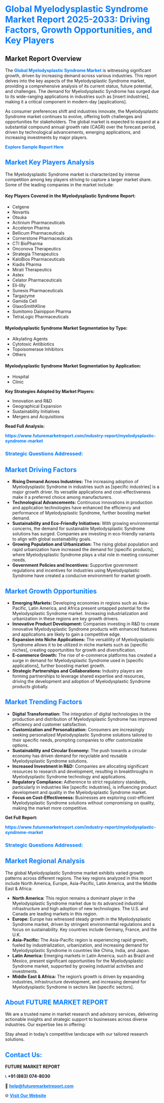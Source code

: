 <h1 style="color: #007BFF;">Global Myelodysplastic Syndrome Market Report 2025-2033: Driving Factors, Growth Opportunities, and Key Players</h1>

<section id="overview">
<h2>Market Report Overview</h2>
<p>The <a href="https://www.futuremarketreport.com/industry-report/myelodysplastic-syndrome-market" style="color: #007BFF; text-decoration: none;"><strong>Global Myelodysplastic Syndrome Market</strong></a> is witnessing significant growth, driven by increasing demand across various industries. This report delves into the key aspects of the Myelodysplastic Syndrome market, providing a comprehensive analysis of its current status, future potential, and challenges. The demand for Myelodysplastic Syndrome has surged due to its wide-ranging applications in industries such as [insert industries], making it a critical component in modern-day [applications].</p>
<p>As consumer preferences shift and industries innovate, the Myelodysplastic Syndrome market continues to evolve, offering both challenges and opportunities for stakeholders. The global market is expected to expand at a substantial compound annual growth rate (CAGR) over the forecast period, driven by technological advancements, emerging applications, and increasing investments by major players.</p>
</section>

<section id="overview">
<p><a href="https://www.futuremarketreport.com/request-sample/reportId=106310" style="color: #007BFF; text-decoration: none;"><strong>Explore Sample Report Here</strong></a></p>
</section>

<section id="key-players">
<h2 style="color: #007BFF;">Market Key Players Analysis</h2>
<p>The Myelodysplastic Syndrome market is characterized by intense competition among key players striving to capture a larger market share. Some of the leading companies in the market include:</p>
<h4>Key Players Covered in the Myelodysplastic Syndrome Report:</h4>
<ul><li>Celgene</li><li>Novartis</li><li>Otsuka</li><li>Actinium Pharmaceuticals</li><li>Acceleron Pharma</li><li>Bellicum Pharmaceuticals</li><li>Cornerstone Pharmaceuticals</li><li>CTI BioPharma</li><li>Onconova Therapeutics</li><li>Strategia Therapeutics</li><li>KaloBios Pharmaceuticals</li><li>Kiadis Pharma</li><li>Mirati Therapeutics</li><li>Astex</li><li>Celator Pharmaceuticals</li><li>Eli-lilly</li><li>Sunesis Pharmaceuticals</li><li>Targazyme</li><li>Gamida Cell</li><li>GlaxoSmithKline</li><li>Sumitomo Dainippon Pharma</li><li>TetraLogic Pharmaceuticals</li></ul>
<h4>Myelodysplastic Syndrome Market Segmentation by Type:</h4>
<ul><li>Alkylating Agents</li><li>Cytotoxic Antibiotics</li><li>Topoisomerase Inhibitors</li><li>Others</li></ul>

<h4>Myelodysplastic Syndrome Market Segmentation by Application:</h4>
<ul><li>Hospital</li><li>Clinic</li></ul>
<p><strong>Key Strategies Adopted by Market Players:</strong></p>
<ul>
<li>Innovation and R&D</li>
<li>Geographical Expansion</li>
<li>Sustainability Initiatives</li>
<li>Mergers and Acquisitions</li>
</ul>
</section>

<section>
<p><strong>Read Full Analysis: </strong></p><a href="https://www.futuremarketreport.com/industry-report/myelodysplastic-syndrome-market" style="color: #007BFF; text-decoration: none;"><strong>https://www.futuremarketreport.com/industry-report/myelodysplastic-syndrome-market</strong></a>
<h3 style="color: #007BFF;">Strategic Questions Addressed:</h3>
</section>

<section id="driving-factors">
<h2 style="color: #007BFF;">Market Driving Factors</h2>
<ul>
<li><strong>Rising Demand Across Industries:</strong> The increasing adoption of Myelodysplastic Syndrome in industries such as [specific industries] is a major growth driver. Its versatile applications and cost-effectiveness make it a preferred choice among manufacturers.</li>
<li><strong>Technological Advancements:</strong> Continuous innovations in production and application technologies have enhanced the efficiency and performance of Myelodysplastic Syndrome, further boosting market demand.</li>
<li><strong>Sustainability and Eco-Friendly Initiatives:</strong> With growing environmental concerns, the demand for sustainable Myelodysplastic Syndrome solutions has surged. Companies are investing in eco-friendly variants to align with global sustainability goals.</li>
<li><strong>Growing Population and Urbanization:</strong> The rising global population and rapid urbanization have increased the demand for [specific products], where Myelodysplastic Syndrome plays a vital role in meeting consumer needs.</li>
<li><strong>Government Policies and Incentives:</strong> Supportive government regulations and incentives for industries using Myelodysplastic Syndrome have created a conducive environment for market growth.</li>
</ul>
</section>

<section id="growth-opportunities">
<h2 style="color: #007BFF;">Market Growth Opportunities</h2>
<ul>
<li><strong>Emerging Markets:</strong> Developing economies in regions such as Asia-Pacific, Latin America, and Africa present untapped potential for the Myelodysplastic Syndrome market. Increasing industrialization and urbanization in these regions are key growth drivers.</li>
<li><strong>Innovative Product Development:</strong> Companies investing in R&D to create innovative Myelodysplastic Syndrome products with enhanced features and applications are likely to gain a competitive edge.</li>
<li><strong>Expansion into Niche Applications:</strong> The versatility of Myelodysplastic Syndrome allows it to be utilized in niche markets such as [specific niches], creating opportunities for growth and diversification.</li>
<li><strong>E-commerce Growth:</strong> The rise of e-commerce platforms has created a surge in demand for Myelodysplastic Syndrome used in [specific applications], further boosting market growth.</li>
<li><strong>Strategic Partnerships and Collaborations:</strong> Industry players are forming partnerships to leverage shared expertise and resources, driving the development and adoption of Myelodysplastic Syndrome products globally.</li>
</ul>
</section>

<section id="trending-factors">
<h2 style="color: #007BFF;">Market Trending Factors</h2>
<ul>
<li><strong>Digital Transformation:</strong> The integration of digital technologies in the production and distribution of Myelodysplastic Syndrome has improved efficiency and customer satisfaction.</li>
<li><strong>Customization and Personalization:</strong> Consumers are increasingly seeking personalized Myelodysplastic Syndrome solutions tailored to their specific needs, prompting companies to offer customizable options.</li>
<li><strong>Sustainability and Circular Economy:</strong> The push towards a circular economy has driven demand for recyclable and reusable Myelodysplastic Syndrome solutions.</li>
<li><strong>Increased Investment in R&D:</strong> Companies are allocating significant resources to research and development, resulting in breakthroughs in Myelodysplastic Syndrome technology and applications.</li>
<li><strong>Regulatory Compliance:</strong> Adherence to strict regulatory standards, particularly in industries like [specific industries], is influencing product development and quality in the Myelodysplastic Syndrome market.</li>
<li><strong>Focus on Cost-Effectiveness:</strong> Businesses are exploring cost-efficient Myelodysplastic Syndrome solutions without compromising on quality, making the market more competitive.</li>
</ul>
</section>

<section>
<p><strong>Get Full Report: </strong></p><a href="https://www.futuremarketreport.com/industry-report/myelodysplastic-syndrome-market" style="color: #007BFF; text-decoration: none;"><strong>https://www.futuremarketreport.com/industry-report/myelodysplastic-syndrome-market</strong></a>
<h3 style="color: #007BFF;">Strategic Questions Addressed:</h3>
</section>


<section id="regional-analysis">
<h2 style="color: #007BFF;">Market Regional Analysis</h2>
<p>The global Myelodysplastic Syndrome market exhibits varied growth patterns across different regions. The key regions analyzed in this report include North America, Europe, Asia-Pacific, Latin America, and the Middle East & Africa:</p>
<ul>
<li><strong>North America:</strong> This region remains a dominant player in the Myelodysplastic Syndrome market due to its advanced industrial infrastructure and high adoption of new technologies. The U.S. and Canada are leading markets in this region.</li>
<li><strong>Europe:</strong> Europe has witnessed steady growth in the Myelodysplastic Syndrome market, driven by stringent environmental regulations and a focus on sustainability. Key countries include Germany, France, and the U.K.</li>
<li><strong>Asia-Pacific:</strong> The Asia-Pacific region is experiencing rapid growth, fueled by industrialization, urbanization, and increasing demand for Myelodysplastic Syndrome in countries like China, India, and Japan.</li>
<li><strong>Latin America:</strong> Emerging markets in Latin America, such as Brazil and Mexico, present significant opportunities for the Myelodysplastic Syndrome market, supported by growing industrial activities and investments.</li>
<li><strong>Middle East & Africa:</strong> The region’s growth is driven by expanding industries, infrastructure development, and increasing demand for Myelodysplastic Syndrome in sectors like [specific sectors].</li>
</ul>
</section>

<footer>
<h2 style="color: #007BFF;">About FUTURE MARKET REPORT</h2>
<p>We are a trusted name in market research and advisory services, delivering actionable insights and strategic support to businesses across diverse industries. Our expertise lies in offering:</p>

<p>Stay ahead in today’s competitive landscape with our tailored research solutions.</p>

<h2 style="color: #007BFF;">Contact Us:</h2>
<p><strong>FUTURE MARKET REPORT</strong></p>
<p>📞 <strong>+91 (883) 074-8030</strong></p>
<p>📧 <strong><a href="mailto:help@futuremarketreport.com" style="color: #007BFF;">help@futuremarketreport.com</a></strong></p>
<p>🌐 <strong><a href="https://www.futuremarketreport.com/" style="color: #007BFF;">Visit Our Website</a></strong></p>
</footer>